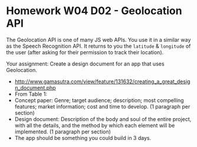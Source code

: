 
# Homework W04 D02 - Geolocation API

The Geolocation API is one of many JS web APIs. You use it in a similar way as the Speech Recognition API. It returns to you the `latitude` & `longitude` of the user (after asking for their permission to track their location).

Your assignment: Create a design document for an app that uses Geolocation.
- http://www.gamasutra.com/view/feature/131632/creating_a_great_design_document.php
- From Table 1:
- Concept paper: Genre; target audience; description; most compelling features; market information; cost and time to develop. (1 paragraph per section)
- Design document: Description of the body and soul of the entire project, with all the details, and the method by which each element will be implemented. (1 paragraph per section)
- The app should be something you could build in 3 days. 
